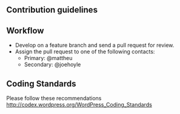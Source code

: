 ## Contribution guidelines ##

## Workflow ##

* Develop on a feature branch and send a pull request for review.
* Assign the pull request to one of the following contacts:
	* Primary: @mattheu
	* Secondary: @joehoyle

## Coding Standards ##

Please follow these recommendations
http://codex.wordpress.org/WordPress_Coding_Standards
